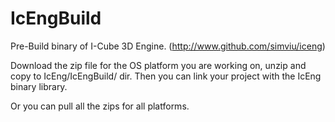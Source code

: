 # IcEngBuild

Pre-Build binary of I-Cube 3D Engine.
(http://www.github.com/simviu/iceng)

Download the zip file for the OS platform you are working on,
unzip and copy to IcEng/IcEngBuild/ dir. 
Then you can link your project with the IcEng binary library.

Or you can pull all the zips for all platforms.
